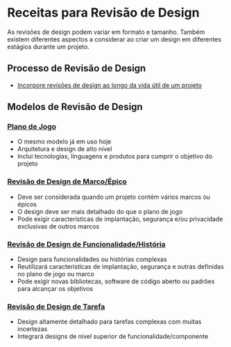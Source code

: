 # Receitas para Revisão de Design

As revisões de design podem variar em formato e tamanho. Também existem diferentes aspectos a considerar ao criar um design em diferentes estágios durante um projeto.

## Processo de Revisão de Design

- [Incorpore revisões de design ao longo da vida útil de um projeto](./engagement-process.md)

## Modelos de Revisão de Design

### [Plano de Jogo](./high-level-design-recipe.md)

- O mesmo modelo já em uso hoje
- Arquitetura e design de alto nível
- Inclui tecnologias, linguagens e produtos para cumprir o objetivo do projeto

### [Revisão de Design de Marco/Épico](./milestone-epic-design-review-recipe.md)

- Deve ser considerada quando um projeto contém vários marcos ou épicos
- O design deve ser mais detalhado do que o plano de jogo
- Pode exigir características de implantação, segurança e/ou privacidade exclusivas de outros marcos

### [Revisão de Design de Funcionalidade/História](./feature-story-design-review-template.md)

- Design para funcionalidades ou histórias complexas
- Reutilizará características de implantação, segurança e outras definidas no plano de jogo ou marco
- Pode exigir novas bibliotecas, software de código aberto ou padrões para alcançar os objetivos

### [Revisão de Design de Tarefa](./task-design-review-template.md)

- Design altamente detalhado para tarefas complexas com muitas incertezas
- Integrará designs de nível superior de funcionalidade/componente
